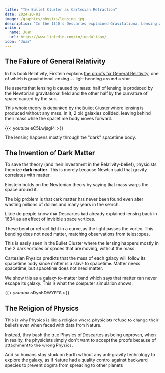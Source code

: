 ```yaml
---
title: "The Bullet Cluster as Cartesian Refraction"
date: 2024-10-01
image: /graphics/physics/lensing.jpg
description: "In the 1640's Descartes explained Gravitational Lensing as the refraction of starlight"
writer:
  name: Juan
  url: https://www.linkedin.com/in/jundalisay/
icon: "Juan"
---
```




## The Failure of General Relativity

In his book Relativity, Einstein explains [the proofs for General Relativity](/research/einstein/relativity/appendix-3), one of which is gravitational lensing -- light bending around a star.

He asserts that lensing is caused by mass: half of lensing is produced by the Newtonian gravitational field and the other half by the curvature of space caused by the sun.

This whole theory is debunked by the Bullet Cluster where lensing is produced without any mass. In it, 2 old galaxies collided, leaving behind their mass while the spacetime body moves forward. 

{{< youtube eC5LwjsgI4I >}}

The lensing happens mostly through the "dark" spacetime body.


## The Invention of Dark Matter

To save the theory (and their investment in the Relativity-belief), physicists theorize **dark matter**. This is merely because Newton said that gravity correlates with matter. 

Einstein builds on the Newtonian theory by saying that mass warps the space around it.

The big problem is that dark matter has never been found even after wasting millions of dollars and many years in the search.


Little do people know that Descartes had already explained lensing back in 1634 as an effect of invisible space vortices. 

These bend or refract light in a curve, as the light passes the vortex. This bending does not need matter, matching observations from telescopes. 

This is easily seen in the Bullet Cluster where the lensing happens mostly in the 2 dark vortices or spaces that are moving, without the mass.

Cartesian Physics predicts that the mass of each galaxy will follow its spacetime body since matter is a slave to spacetime. Matter needs spacetime, but spacetime does not need matter. 

We show this as a galaxy-to-matter band which says that matter can never escape its galaxy. This is what the computer simulation shows: 

{{< youtube aDyohDWYPF8 >}}


## The Religion of Physics

This is why Physics is like a religion where physicists refuse to change their beliefs even when faced with data from Nature. 

Instead, they bash the true Physics of Descartes as being unproven, when in reality, the physicists simply don't want to accept the proofs because of attachment to the wrong Physics.

And so humans stay stuck on Earth without any anti-gravity technology to explore the galaxy, as if Nature had a quality control against backward species to prevent dogma from spreading to other planets